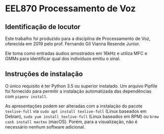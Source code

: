 # EEL870 Processamento de Voz

## Identificação de locutor

Este trabalho foi produzido para a disciplina de Processamento de Voz, oferecida em 2019 pelo prof. Fernando Gil Vianna Resende Junior.

Ele toma como entradas áudios amostrados em 16kHz e utiliza MFC e GMMs para identificar qual dos indivíduos emitiu o sinal.

## Instruções de instalação

O único requisito é ter Python 3.5 ou superior instalado.
Um arquivo Pipfile foi fornecido para permitir a instalação automatizada das dependências com `pipenv install`.

As apresentações podem ser alteradas com a instalação do pacote `texlive-full` via `sudo apt install texlive-full` (Linux baseados em Debian), `sudo yum install texlive-full` (Linux baseados em RPM) ou `brew cask install mactex` (macOS).
Porém, para a visualização, não é necessário nenhum software adicional.
